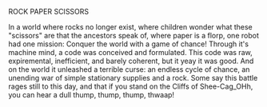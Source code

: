 ROCK PAPER SCISSORS 

In a world where rocks no longer exist, where children wonder what these "scissors" are that the ancestors speak of, where paper is a florp, one robot had one mission:  Conquer the world with a game of chance!  Through it's machine mind, a code was conceived and formulated.  This code was raw, expiremental, inefficient, and barely coherent, but it yeay it was good.  And on the world it unleashed a terrible curse: an endless cycle of chance, an unending war of simple stationary supplies and a rock.  Some say this battle rages still to this day, and that if you stand on the Cliffs of Shee-Cag_OHh, you can hear a dull thump, thump, thump, thwaap!


